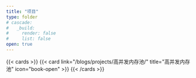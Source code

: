 ```yaml
---
title: "项目"
type: folder
# cascade:
#   _build:
#     render: false
#     list: false
open: true
---
```

{{< cards >}}
  {{< card link="/blogs/projects/高并发内存池/" title="高并发内存池" icon="book-open" >}}
{{< /cards >}}